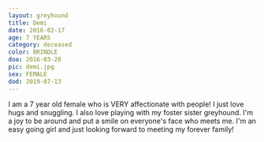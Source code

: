 ```yaml
---
layout: greyhound
title: Demi
date: 2016-02-17
age: 7 YEARS
category: deceased
color: BRINDLE
doa: 2016-03-28
pic: demi.jpg
sex: FEMALE
dod: 2019-07-13
---
```


I am a 7 year old female who is VERY affectionate with people! I just love hugs and snuggling. I also love playing with my foster sister greyhound. I'm a joy to be around and put a smile on everyone's face who meets me. I'm an easy going girl and just looking forward to meeting my forever family!
